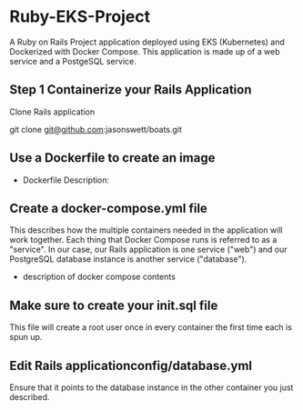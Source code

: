 # Ruby-EKS-Project
A Ruby on Rails Project application deployed using EKS (Kubernetes) and Dockerized with Docker Compose. This application is made up of a web service and a PostgeSQL service.

## Step 1 Containerize your Rails Application
Clone Rails application

git clone git@github.com:jasonswett/boats.git

## Use a Dockerfile to create an image

- Dockerfile Description:


## Create a docker-compose.yml file
This describes how the multiple containers needed in the application will work together.
Each thing that Docker Compose runs is referred to as a "service". In our case, our Rails application is one service ("web") and our PostgreSQL database instance is another service ("database").

- description of docker compose contents

## Make sure to create your init.sql file
This file will create a root user once in every container the first time each is spun up.

## Edit Rails applicationconfig/database.yml 
Ensure that it points to the database instance in the other container you just described.

